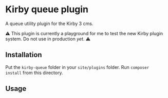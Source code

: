 # Kirby queue plugin

A queue utility plugin for the Kirby 3 cms.

⚠️ This plugin is currently a playground for me to test the new Kirby plugin system. Do not use in production _yet_. ⚠️ 

## Installation

Put the `kirby-queue` folder in your `site/plugins` folder.
Run `composer install` from this directory.

## Usage
